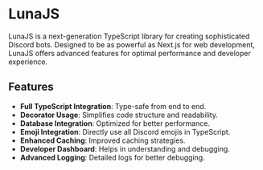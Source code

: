 # LunaJS

LunaJS is a next-generation TypeScript library for creating sophisticated Discord bots. Designed to be as powerful as
Next.js for web development, LunaJS offers advanced features for optimal performance and developer experience.

## Features

- **Full TypeScript Integration**: Type-safe from end to end.
- **Decorator Usage**: Simplifies code structure and readability.
- **Database Integration**: Optimized for better performance.
- **Emoji Integration**: Directly use all Discord emojis in TypeScript.
- **Enhanced Caching**: Improved caching strategies.
- **Developer Dashboard**: Helps in understanding and debugging.
- **Advanced Logging**: Detailed logs for better debugging.